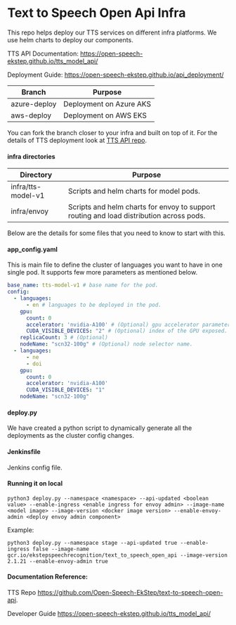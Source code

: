 # Text to Speech Open Api Infra

This repo helps deploy our TTS services on different infra platforms. We use helm charts to deploy our components.

TTS API Documentation: https://open-speech-ekstep.github.io/tts_model_api/

Deployment Guide: https://open-speech-ekstep.github.io/api_deployment/


| Branch       | Purpose                           |
|--------------|-----------------------------------|
| azure-deploy | Deployment on Azure AKS           |
| aws-deploy   | Deployment on AWS EKS             |

You can fork the branch closer to your infra and built on top of it. For the details of TTS deployment look at [TTS API repo](https://github.com/Open-Speech-EkStep/text-to-speech-open-api).

#### infra directories

| Directory          | Purpose                                                                                 |
|--------------------|-----------------------------------------------------------------------------------------|
| infra/tts-model-v1 | Scripts and helm charts for model pods.                                                 |
| infra/envoy        | Scripts and helm charts for envoy to support routing and load distribution across pods. |


Below are the details for some files that you need to know to start with this.

#### app_config.yaml

This is main file to define the cluster of languages you want to have in one single pod. It supports few more parameters as mentioned below.

```yaml
base_name: tts-model-v1 # base name for the pod.
config:
  - languages:
      - en # languages to be deployed in the pod.
    gpu:
      count: 0
      accelerator: 'nvidia-A100' # (Optional) gpu accelerator parameter.
      CUDA_VISIBLE_DEVICES: "2" # (Optional) index of the GPU exposed.
    replicaCount: 3 # (Optional)
    nodeName: "scn32-100g" # (Optional) node selector name.
  - languages:
      - ne
      - doi
    gpu:
      count: 0
      accelerator: 'nvidia-A100'
      CUDA_VISIBLE_DEVICES: "1"
    nodeName: "scn32-100g"
```



#### deploy.py

We have created a python script to dynamically generate all the deployments as the cluster config changes.


#### Jenkinsfile

Jenkins config file.

#### Running it on local

```shell
python3 deploy.py --namespace <namespace> --api-updated <boolean value> --enable-ingress <enable ingress for envoy admin> --image-name <model image> --image-version <docker image version> --enable-envoy-admin <deploy envoy admin component>
```

Example:

```shell
python3 deploy.py --namespace stage --api-updated true --enable-ingress false --image-name gcr.io/ekstepspeechrecognition/text_to_speech_open_api --image-version 2.1.21 --enable-envoy-admin true
```

#### Documentation Reference:

TTS Repo https://github.com/Open-Speech-EkStep/text-to-speech-open-api.

Developer Guide https://open-speech-ekstep.github.io/tts_model_api/

